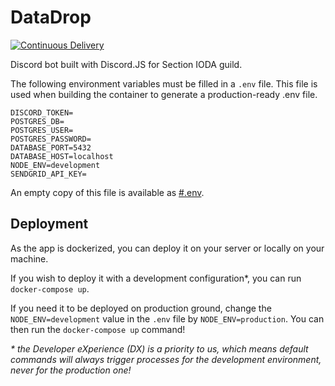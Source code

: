 # DataDrop
[![Continuous Delivery](https://github.com/Section-IG/DataDrop/actions/workflows/deployment.yml/badge.svg)](https://github.com/Section-IG/DataDrop/actions/workflows/deployment.yml)

Discord bot built with Discord.JS for Section IODA guild.

The following environment variables must be filled in a `.env` file.
This file is used when building the container to generate a production-ready .env file.
```dotenv
DISCORD_TOKEN=
POSTGRES_DB=
POSTGRES_USER=
POSTGRES_PASSWORD=
DATABASE_PORT=5432
DATABASE_HOST=localhost
NODE_ENV=development
SENDGRID_API_KEY=
```
An empty copy of this file is available as [#.env](./#.env).

## Deployment
As the app is dockerized, you can deploy it on your server or locally on your machine.

If you wish to deploy it with a development configuration*, you can run `docker-compose up`.

If you need it to be deployed on production ground, change the `NODE_ENV=development` value in the `.env` file by `NODE_ENV=production`.
You can then run the `docker-compose up` command!

_\* the Developer eXperience (DX) is a priority to us, which means default commands will always trigger processes for the development environment, never for the production one!_
